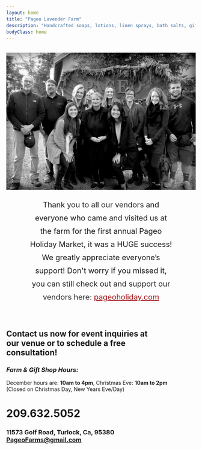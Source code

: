 ```yaml
---
layout: home
title: "Pageo Lavender Farm"
description: "Handcrafted soaps, lotions, linen sprays, bath salts, gift boxes, baskets and other unique items."
bodyClass: home
---
```

<br>
<img width="900" src="/assets/img/phm_holiday3.jpg">
<br>
<p style="padding-left: 60px; padding-right: 60px; text-align: center; font-size: 20px; line-height: 35px;">
Thank you to all our vendors and everyone who came and visited us at the farm for the first annual Pageo Holiday Market, it was a HUGE success! We greatly appreciate everyone’s support! Don't worry if you missed it, you can still check out and support our vendors here: <a href="https://www.pageoholiday.com/" style="color: #9e0b0f;" target="_blank">pageoholiday.com</a>
</p>

<br>

## Contact us now for event inquiries at<br>our venue or to schedule a free<br>consultation!

### *Farm & Gift Shop Hours:*
December hours are: **10am to 4pm**, Christmas Eve: **10am to 2pm**<br>
(Closed on Christmas Day, New Years Eve/Day)<br>

# 209.632.5052
 
### 11573 Golf Road, Turlock, Ca, 95380<br>PageoFarms@gmail.com

## <br>
